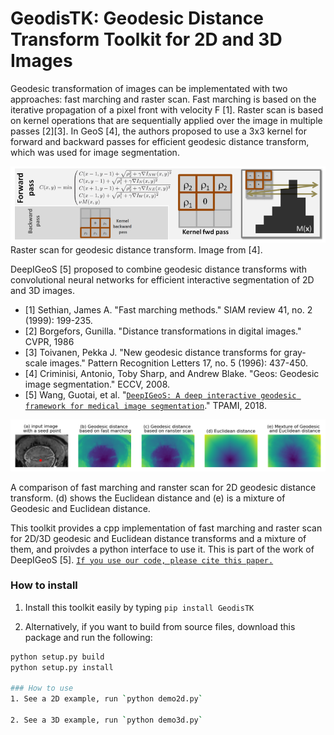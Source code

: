 # GeodisTK: Geodesic Distance Transform Toolkit for 2D and 3D Images
Geodesic transformation of images can be implementated with two approaches: fast marching and raster scan. Fast marching is based on the iterative propagation of a pixel front with velocity F [1]. Raster scan is based on kernel operations that are sequentially applied over the image in multiple passes [2][3]. In GeoS [4], the authors proposed to use a 3x3 kernel for forward and backward passes for efficient geodesic distance transform, which was used for image segmentation. 

![ranster scan](./data/ranster_scan.png)
Raster scan for geodesic distance transform. Image from [4].

DeepIGeoS [5] proposed to combine geodesic distance transforms with convolutional neural networks for efficient interactive segmentation of 2D and 3D images. 

* [1] Sethian, James A. "Fast marching methods." SIAM review 41, no. 2 (1999): 199-235.
* [2] Borgefors, Gunilla. "Distance transformations in digital images." CVPR, 1986
* [3] Toivanen, Pekka J. "New geodesic distance transforms for gray-scale images." Pattern Recognition Letters 17, no. 5 (1996): 437-450.
* [4] Criminisi, Antonio, Toby Sharp, and Andrew Blake. "Geos: Geodesic image segmentation." ECCV, 2008.
* [5] Wang, Guotai, et al. "[`DeepIGeoS: A deep interactive geodesic framework for medical image segmentation`](https://ieeexplore.ieee.org/document/8370732)."  TPAMI, 2018. 

![2D example](./data/2d_example.png)

A comparison of fast marching and ranster scan for 2D geodesic distance transform. (d) shows the Euclidean distance and (e) is a mixture of Geodesic and Euclidean distance.

This toolkit provides a cpp implementation of fast marching and raster scan for 2D/3D geodesic and
Euclidean distance transforms and a mixture of them, and proivdes a python interface to use it. This is part of the work of DeepIGeoS [5]. [`If you use our code, please cite this paper.`](https://ieeexplore.ieee.org/document/8370732)


### How to install
1. Install this toolkit easily by typing `pip install GeodisTK`

2. Alternatively, if you want to build from source files, download this package and run the following:
```bash
python setup.py build
python setup.py install

### How to use
1. See a 2D example, run `python demo2d.py`

2. See a 3D example, run `python demo3d.py`
